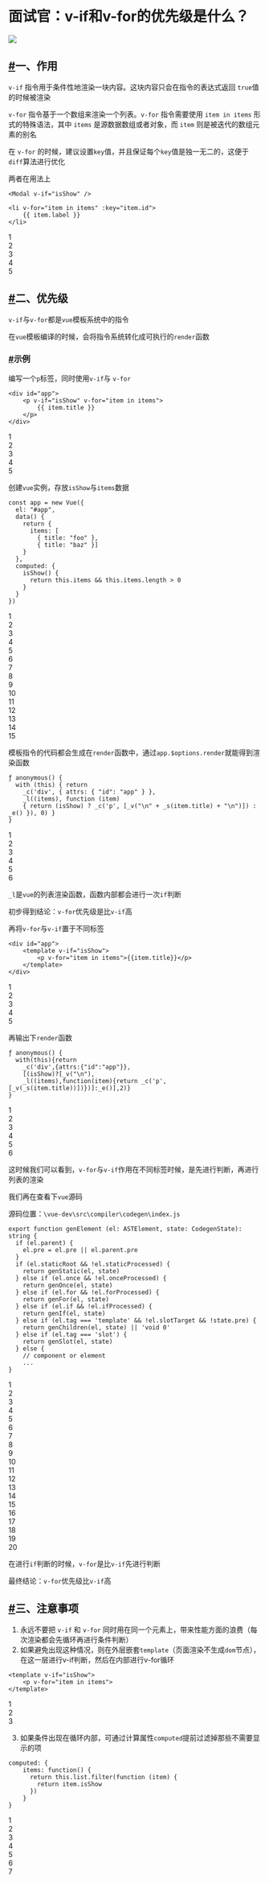 # 面试官：v-if和v-for的优先级是什么？

![](https://static.vue-js.com/e8764810-3acb-11eb-85f6-6fac77c0c9b3.png)

## [#](https://vue3js.cn/interview/vue/if_for.html#%E4%B8%80%E3%80%81%E4%BD%9C%E7%94%A8)一、作用

`v-if` 指令用于条件性地渲染一块内容。这块内容只会在指令的表达式返回 `true`值的时候被渲染

`v-for` 指令基于一个数组来渲染一个列表。`v-for` 指令需要使用 `item in items` 形式的特殊语法，其中 `items` 是源数据数组或者对象，而 `item` 则是被迭代的数组元素的别名

在 `v-for` 的时候，建议设置`key`值，并且保证每个`key`值是独一无二的，这便于`diff`算法进行优化

两者在用法上

```
<Modal v-if="isShow" />

<li v-for="item in items" :key="item.id">
    {{ item.label }}
</li>
```

1  
2  
3  
4  
5  

## [#](https://vue3js.cn/interview/vue/if_for.html#%E4%BA%8C%E3%80%81%E4%BC%98%E5%85%88%E7%BA%A7)二、优先级

`v-if`与`v-for`都是`vue`模板系统中的指令

在`vue`模板编译的时候，会将指令系统转化成可执行的`render`函数

### [#](https://vue3js.cn/interview/vue/if_for.html#%E7%A4%BA%E4%BE%8B)示例

编写一个`p`标签，同时使用`v-if`与 `v-for`

```
<div id="app">
    <p v-if="isShow" v-for="item in items">
        {{ item.title }}
    </p>
</div>
```

1  
2  
3  
4  
5  

创建`vue`实例，存放`isShow`与`items`数据

```
const app = new Vue({
  el: "#app",
  data() {
    return {
      items: [
        { title: "foo" },
        { title: "baz" }]
    }
  },
  computed: {
    isShow() {
      return this.items && this.items.length > 0
    }
  }
})
```

1  
2  
3  
4  
5  
6  
7  
8  
9  
10  
11  
12  
13  
14  
15  

模板指令的代码都会生成在`render`函数中，通过`app.$options.render`就能得到渲染函数

```
ƒ anonymous() {
  with (this) { return 
    _c('div', { attrs: { "id": "app" } }, 
    _l((items), function (item) 
    { return (isShow) ? _c('p', [_v("\n" + _s(item.title) + "\n")]) : _e() }), 0) }
}
```

1  
2  
3  
4  
5  
6  

`_l`是`vue`的列表渲染函数，函数内部都会进行一次`if`判断

初步得到结论：`v-for`优先级是比`v-if`高

再将`v-for`与`v-if`置于不同标签

```
<div id="app">
    <template v-if="isShow">
        <p v-for="item in items">{{item.title}}</p>
    </template>
</div>
```

1  
2  
3  
4  
5  

再输出下`render`函数

```
ƒ anonymous() {
  with(this){return 
    _c('div',{attrs:{"id":"app"}},
    [(isShow)?[_v("\n"),
    _l((items),function(item){return _c('p',[_v(_s(item.title))])})]:_e()],2)}
}
```

1  
2  
3  
4  
5  
6  

这时候我们可以看到，`v-for`与`v-if`作用在不同标签时候，是先进行判断，再进行列表的渲染

我们再在查看下`vue`源码

源码位置：`\vue-dev\src\compiler\codegen\index.js`

```
export function genElement (el: ASTElement, state: CodegenState): string {
  if (el.parent) {
    el.pre = el.pre || el.parent.pre
  }
  if (el.staticRoot && !el.staticProcessed) {
    return genStatic(el, state)
  } else if (el.once && !el.onceProcessed) {
    return genOnce(el, state)
  } else if (el.for && !el.forProcessed) {
    return genFor(el, state)
  } else if (el.if && !el.ifProcessed) {
    return genIf(el, state)
  } else if (el.tag === 'template' && !el.slotTarget && !state.pre) {
    return genChildren(el, state) || 'void 0'
  } else if (el.tag === 'slot') {
    return genSlot(el, state)
  } else {
    // component or element
    ...
}
```

1  
2  
3  
4  
5  
6  
7  
8  
9  
10  
11  
12  
13  
14  
15  
16  
17  
18  
19  
20  

在进行`if`判断的时候，`v-for`是比`v-if`先进行判断

最终结论：`v-for`优先级比`v-if`高

## [#](https://vue3js.cn/interview/vue/if_for.html#%E4%B8%89%E3%80%81%E6%B3%A8%E6%84%8F%E4%BA%8B%E9%A1%B9)三、注意事项

1. 永远不要把 `v-if` 和 `v-for` 同时用在同一个元素上，带来性能方面的浪费（每次渲染都会先循环再进行条件判断）
2. 如果避免出现这种情况，则在外层嵌套`template`（页面渲染不生成`dom`节点），在这一层进行v-if判断，然后在内部进行v-for循环

```
<template v-if="isShow">
    <p v-for="item in items">
</template>
```

1  
2  
3  

3. 如果条件出现在循环内部，可通过计算属性`computed`提前过滤掉那些不需要显示的项

```
computed: {
    items: function() {
      return this.list.filter(function (item) {
        return item.isShow
      })
    }
}
```

1  
2  
3  
4  
5  
6  
7